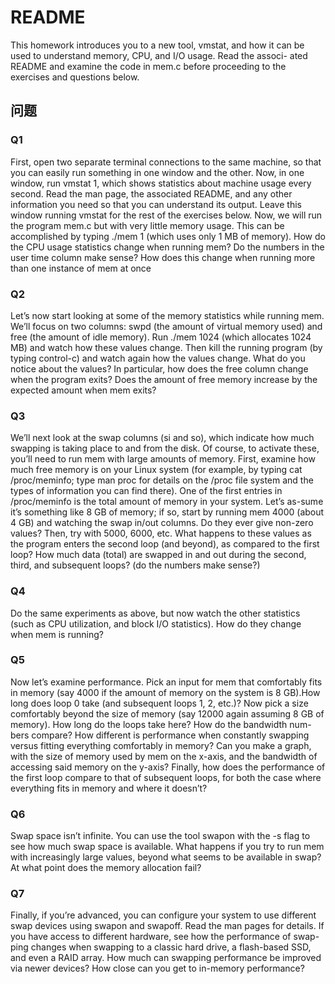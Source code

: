 # README

This homework introduces you to a new tool, vmstat, and how it can
be used to understand memory, CPU, and I/O usage. Read the associ-
ated README and examine the code in mem.c before proceeding to the
exercises and questions below.

## 问题

### Q1

First, open two separate terminal connections to the same machine, so that you can easily run something in one window and the other.
Now, in one window, run vmstat 1, which shows statistics about machine usage every second. Read the man page, the associated README, and any other information you need so that you can understand its output. Leave this window running vmstat for the rest of the exercises below.
Now, we will run the program mem.c but with very little memory usage. This can be accomplished by typing ./mem 1 (which uses only 1 MB of memory). How do the CPU usage statistics change when running mem? Do the numbers in the user time column make sense? How does this change when running more than one instance of mem at once

### Q2

Let’s now start looking at some of the memory statistics while running mem.
We’ll focus on two columns: swpd (the amount of virtual memory used) and free (the amount of idle memory). Run ./mem 1024 (which allocates 1024 MB) and watch how these values change. Then kill the running program (by typing control-c) and watch again how the values change. What do you notice about the values? In particular, how does the free column change when the program exits? Does the amount of free memory increase by the expected amount when mem exits?

### Q3

We’ll next look at the swap columns (si and so), which indicate how much swapping is taking place to and from the disk. Of course, to activate these, you’ll need to run mem with large amounts of memory. First, examine how much free memory is on your Linux system (for example, by typing cat /proc/meminfo; type man proc for details on the /proc file system and the types of information you can find there). One of the first entries in /proc/meminfo is the total amount of memory in your system. Let’s as-sume it’s something like 8 GB of memory; if so, start by running mem 4000 (about 4 GB) and watching the swap in/out columns. Do they ever give non-zero values? Then, try with 5000, 6000, etc. What happens to these values as the program enters the second loop (and beyond), as compared to the first loop? How much data (total) are swapped in and out during the
second, third, and subsequent loops? (do the numbers make sense?)

### Q4

Do the same experiments as above, but now watch the other statistics (such as CPU utilization, and block I/O statistics). How do they change when mem is running?

### Q5

Now let’s examine performance. Pick an input for mem that comfortably fits in memory (say 4000 if the amount of memory on the system is 8 GB).How long does loop 0 take (and subsequent loops 1, 2, etc.)? Now pick a size comfortably beyond the size of memory (say 12000 again assuming 8 GB of memory). How long do the loops take here? How do the bandwidth num-bers compare? How different is performance when constantly swapping versus fitting everything comfortably in memory? Can you make a graph, with the size of memory used by mem on the x-axis, and the bandwidth of accessing said memory on the y-axis? Finally, how does the performance of the first loop compare to that of subsequent loops, for both the case where everything fits in memory and where it doesn’t?

### Q6

Swap space isn’t infinite. You can use the tool swapon with the -s flag to see how much swap space is available. What happens if you try to run mem with increasingly large values, beyond what seems to be available in swap? At what point does the memory allocation fail?

### Q7

Finally, if you’re advanced, you can configure your system to use different swap devices using swapon and swapoff. Read the man pages for details. If you have access to different hardware, see how the performance of swap-ping changes when swapping to a classic hard drive, a flash-based SSD, and even a RAID array. How much can swapping performance be improved via newer devices? How close can you get to in-memory performance?